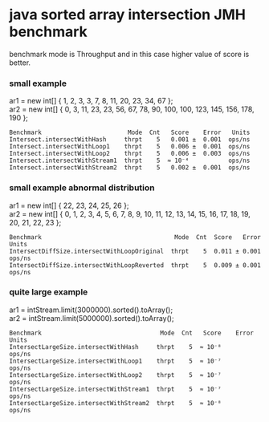 # java sorted array intersection JMH benchmark

benchmark mode is Throughput and in this case higher value of score is better.

### small example
ar1 = new int[] { 1, 2, 3, 3, 7, 8, 11, 20, 23, 34, 67 }; </br>
ar2 = new int[] { 0, 3, 11, 23, 23, 56, 67, 78, 90, 100, 100, 123, 145, 156, 178, 190 };

```
Benchmark                        Mode  Cnt   Score    Error   Units
Intersect.intersectWithHash     thrpt    5   0.001 ±  0.001  ops/ns
Intersect.intersectWithLoop1    thrpt    5   0.006 ±  0.001  ops/ns
Intersect.intersectWithLoop2    thrpt    5   0.006 ±  0.003  ops/ns
Intersect.intersectWithStream1  thrpt    5  ≈ 10⁻⁴           ops/ns
Intersect.intersectWithStream2  thrpt    5   0.002 ±  0.001  ops/ns
```

### small example abnormal distribution
ar1 = new int[] { 22, 23, 24, 25, 26 }; </br>
ar2 = new int[] { 0, 1, 2, 3, 4, 5, 6, 7, 8, 9, 10, 11, 12, 13, 14, 15, 16, 17, 18, 19, 20, 21, 22, 23 };

```
Benchmark                                     Mode  Cnt  Score   Error   Units
IntersectDiffSize.intersectWithLoopOriginal  thrpt    5  0.011 ± 0.001  ops/ns
IntersectDiffSize.intersectWithLoopReverted  thrpt    5  0.009 ± 0.001  ops/ns
```

### quite large example
ar1 = intStream.limit(3000000).sorted().toArray();</br>
ar2 = intStream.limit(5000000).sorted().toArray();

```
Benchmark                                 Mode  Cnt   Score    Error   Units
IntersectLargeSize.intersectWithHash     thrpt    5  ≈ 10⁻⁸           ops/ns
IntersectLargeSize.intersectWithLoop1    thrpt    5  ≈ 10⁻⁷           ops/ns
IntersectLargeSize.intersectWithLoop2    thrpt    5  ≈ 10⁻⁷           ops/ns
IntersectLargeSize.intersectWithStream1  thrpt    5  ≈ 10⁻⁷           ops/ns
IntersectLargeSize.intersectWithStream2  thrpt    5  ≈ 10⁻⁸           ops/ns
```